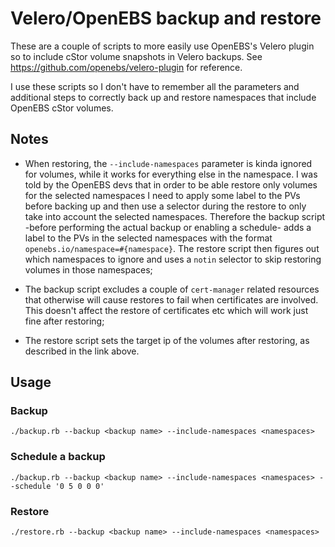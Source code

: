 # Velero/OpenEBS backup and restore

These are a couple of scripts to more easily use OpenEBS's Velero plugin so to include cStor volume snapshots in Velero backups. See https://github.com/openebs/velero-plugin for reference.

I use these scripts so I don't have to remember all the parameters and additional steps to correctly back up and restore namespaces that include OpenEBS cStor volumes.

## Notes

- When restoring, the `--include-namespaces` parameter is kinda ignored for volumes, while it works for everything else in the namespace. I was told by the OpenEBS devs that in order to be able restore only volumes for the selected namespaces I need to apply some label to the PVs before backing up and then use a selector during the restore to only take into account the selected namespaces. Therefore the backup script -before performing the actual backup or enabling a schedule- adds a label to the PVs in the selected namespaces with the format `openebs.io/namespace=#{namespace}`. The restore script then figures out which namespaces to ignore and uses a `notin` selector to skip restoring volumes in those namespaces;

- The backup script excludes a couple of `cert-manager` related resources that otherwise will cause restores to fail when certificates are involved. This doesn't affect the restore of certificates etc which will work just fine after restoring;

- The restore script sets the target ip of the volumes after restoring, as described in the link above.


## Usage

### Backup

```
./backup.rb --backup <backup name> --include-namespaces <namespaces>
```

### Schedule a backup

```
./backup.rb --backup <backup name> --include-namespaces <namespaces> --schedule '0 5 0 0 0'
```

### Restore

```
./restore.rb --backup <backup name> --include-namespaces <namespaces>
```
